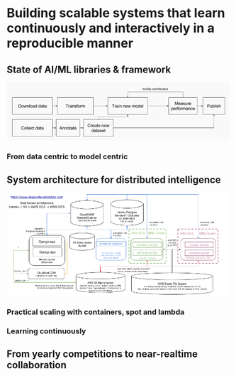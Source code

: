 # Building scalable systems that learn continuously and interactively in a reproducible manner


## State of AI/ML libraries & framework

![modelcentric](figures/modelcentric.png "model centric")

### From data centric to model centric

## System architecture for distributed intelligence

![cloud](figures/cloud.png "distributed architecture")
  
### Practical scaling with containers, spot and lambda 

### Learning continuously

## From yearly competitions to near-realtime collaboration 